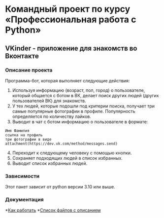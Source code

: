 # Командный проект по курсу «Профессиональная работа с Python»

## VKinder - приложение для знакомств во Вконтакте

### Описание проекта

Программа-бот, которая выполняет следующие действия:
1. Используя информацию (возраст, пол, город) о пользователе, который общается с ботом в ВК, делает поиск других людей (других пользователей ВК) для знакомств.
2. У тех людей, которые подошли под критерии поиска, получает три самые популярные фотографии в профиле. Популярность определяется по количеству лайков.
3. Выводит в чат с ботом информацию о пользователе в формате:
```
Имя Фамилия
ссылка на профиль
три фотографии в виде attachment(https://dev.vk.com/method/messages.send)
```
4. Переходит к следующему человеку с помощью кнопки.
5. Сохраняет подходящих людей в список избранных.
6. Выводит список избранных людей.


### Зависимости
Этот пакет зависит от python версии 3.10 или выше.


### Документация
*[Как работать](https://github.com/Netology-Team-5/VKinder/docs/how_to_start.md)
*[Список файлов с описанием](https://github.com/Netology-Team-5/VKinder/docs/files_list.md)
